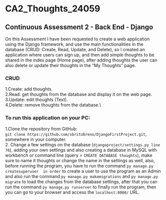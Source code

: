 # CA2_Thoughts_24059
## Continuous Assessment 2 - Back End - Django

On this Assessment I have been requested to create a web application using the Django framework,
and use the main functionalities in the database (CRUD: Create, Read, Update, and Delete), so I created an application where users can sign up, and then add simple thoughts to be shared in the index page (Home page), after adding thoughts the user can also delete or update their thoughts in the “My Thoughts” page.
### CRUD
1.Create: add thoughts.\
2.Read: get thoughts from the database and display it on the web page.\
3.Update: edit thoughts (Text).\
4.Delete: remove thoughts from the database.\

### To run this application on your PC:

1.Clone the repository from GitHub: \
`git clone https://github.com/sbritobreno/DjangoFirstProject.git`, somewhere
in your computer.\
2. Change a few settings on the database (`djangoproject/settings.py line 76`), adding your own settings and also creating a database
in MySQL with workbench or command line (query = `CREATE DATABASE thoughts`), make sure to name it thoughts or change the name in the settings as well,
also, before running the program, you have to run the command `py manage.py createsuperuser 
in order` to create a user to use the program as an Admin and also run the command
`py manage.py makemigrations` and `py manage.py migrate` to load the changes from the database settings, after that you can run the command 
`py manage.py runserver` to finally run the program, then you can go to your browser
and access the `localhost:8000/` URL.
